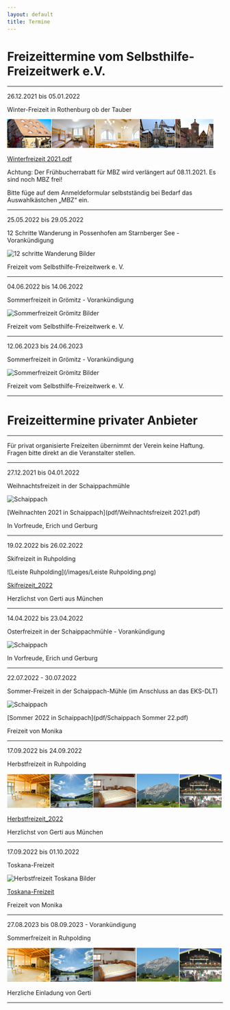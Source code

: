 ```yaml
---
layout: default
title: Termine
---
```

# Freizeittermine vom Selbsthilfe-Freizeitwerk e.V.

--------------------------------------------------------------------------------------------------

26.12.2021 bis 05.01.2022

Winter-Freizeit in Rothenburg ob der Tauber

![Rothenburg op der Tauber](/images/rothenburg.png)

[Winterfreizeit 2021.pdf](/pdf/Silvester-Rothenburg-2021.pdf)

Achtung: Der Frühbucherrabatt für MBZ wird verlängert auf 08.11.2021. Es sind noch MBZ frei!

Bitte füge auf dem Anmeldeformular selbstständig bei Bedarf das Auswahlkästchen „MBZ“ ein.

---------------------------------------------------------------------------------------------------

25.05.2022 bis 29.05.2022 

12 Schritte Wanderung in Possenhofen am Starnberger See - Vorankündigung

![12 schritte Wanderung Bilder](https://ik.imagekit.io/zcrl68n9dky/tr:oi-leisten@@W_5.jpeg,ox-0,oy-0,ow-94,oh-68:oi-leisten@@W_2.jpeg,ox-97,oy-0,ow-94,oh-68:oi-leisten@@W_3.jpeg,ox-194,oy-0,ow-94,oh-68:oi-leisten@@W_4.jpeg,ox-291,oy-0,ow-94,oh-68:oi-leisten@@W_1.jpeg,ox-388,oy-0,ow-94,oh-68/white.jpg)

Freizeit vom Selbsthilfe-Freizeitwerk e. V. 

---------------------------------------------------------------------------------------------------

04.06.2022 bis 14.06.2022 

Sommerfreizeit in Grömitz - Vorankündigung 

![Sommerfreizeit Grömitz Bilder](https://ik.imagekit.io/zcrl68n9dky/tr:oi-leisten@@GR_1.jpeg,ox-0,oy-0,ow-94,oh-68:oi-leisten@@GR_2.jpeg,ox-97,oy-0,ow-94,oh-68:oi-leisten@@GR_3.jpeg,ox-194,oy-0,ow-94,oh-68:oi-leisten@@GR_4.jpeg,ox-291,oy-0,ow-94,oh-68:oi-leisten@@GR_5.jpeg,ox-388,oy-0,ow-94,oh-68/white.jpg)

Freizeit vom Selbsthilfe-Freizeitwerk e. V. 

--------------------------------------------------------------------------------------------------

12.06.2023 bis 24.06.2023 

Sommerfreizeit in Grömitz - Vorankündigung 

![Sommerfreizeit Grömitz Bilder](https://ik.imagekit.io/zcrl68n9dky/tr:oi-leisten@@GR_1.jpeg,ox-0,oy-0,ow-94,oh-68:oi-leisten@@GR_2.jpeg,ox-97,oy-0,ow-94,oh-68:oi-leisten@@GR_3.jpeg,ox-194,oy-0,ow-94,oh-68:oi-leisten@@GR_4.jpeg,ox-291,oy-0,ow-94,oh-68:oi-leisten@@GR_5.jpeg,ox-388,oy-0,ow-94,oh-68/white.jpg)

Freizeit vom Selbsthilfe-Freizeitwerk e. V. 

---------------------------------------------------------------------------------------------------

# Freizeittermine privater Anbieter

---------------------------------------------------------------------------------------------------

Für privat organisierte Freizeiten übernimmt der Verein keine Haftung. Fragen bitte direkt an die Veranstalter stellen.

-----------------------------------------------------------------------------------------------

27.12.2021 bis 04.01.2022 

Weihnachtsfreizeit in der Schaippachmühle

![Schaippach](/images/schaippach.jpeg)

[Weihnachten 2021 in Schaippach](pdf/Weihnachtsfreizeit 2021.pdf)

In Vorfreude, Erich und Gerburg

---------------------------------------------------------------------------------------------------

19.02.2022 bis 26.02.2022

Skifreizeit in Ruhpolding

![Leiste Ruhpolding](/images/Leiste Ruhpolding.png)

[Skifreizeit_2022](pdf/Skifreizeit_2022_anonym.pdf)

Herzlichst von Gerti aus München

----------------------------------------------------------------------------------------------------

14.04.2022 bis 23.04.2022 

Osterfreizeit in der Schaippachmühle - Vorankündigung 

![Schaippach](/images/schaippach.jpeg)

In Vorfreude, Erich und Gerburg 

-----------------------------------------------------------------------------------------------------

22.07.2022 - 30.07.2022

Sommer-Freizeit in der Schaippach-Mühle (im Anschluss an das EKS-DLT)

![Schaippach](/images/schaippach.jpeg)

[Sommer 2022 in Schaippach](pdf/Schaippach Sommer 22.pdf)

Freizeit von Monika

-----------------------------------------------------------------------------------------------------

17.09.2022 bis 24.09.2022

Herbstfreizeit in Ruhpolding

![ruhpolding](/images/bildleiste_2021.png)

[Herbstfreizeit_2022](pdf/Herbstfreizeit_2022_anonym.pdf)

Herzlichst von Gerti aus München

------------------------------------------------------------------------------------------------------

17.09.2022 bis 01.10.2022

Toskana-Freizeit

![Herbstfreizeit Toskana Bilder](https://ik.imagekit.io/zcrl68n9dky/tr:oi-leisten@@TO_1.jpg,ox-0,oy-0,ow-94,oh-68:oi-leisten@@TO_2.jpg,ox-97,oy-0,ow-94,oh-68:oi-leisten@@TO_3.jpg,ox-194,oy-0,ow-94,oh-68:oi-leisten@@TO_4.jpg,ox-291,oy-0,ow-94,oh-68:oi-leisten@@TO_5.png,ox-388,oy-0,ow-94,oh-68/white.jpg)

[Toskana-Freizeit](pdf/Toskana.pdf)

Freizeit von Monika

------------------------------------------------------------------------------------------------------

27.08.2023 bis 08.09.2023 - Vorankündigung 

Sommerfreizeit in Ruhpolding

![ruhpolding](/images/bildleiste_2021.png)

Herzliche Einladung von Gerti 

--------------------------------------------------------------------------------------------------------
